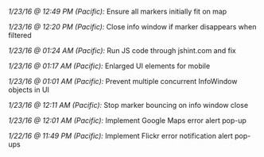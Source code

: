 *1/23/16 @ 12:49 PM (Pacific):* Ensure all markers initially fit on map

*1/23/16 @ 12:20 PM (Pacific):* Close info window if marker disappears when filtered

*1/23/16 @ 01:24 AM (Pacific):* Run JS code through jshint.com and fix

*1/23/16 @ 01:17 AM (Pacific):* Enlarged UI elements for mobile

*1/23/16 @ 01:01 AM (Pacific):* Prevent multiple concurrent InfoWindow objects in UI

*1/23/16 @ 12:11 AM (Pacific):* Stop marker bouncing on info window close

*1/23/16 @ 12:01 AM (Pacific):* Implement Google Maps error alert pop-up

*1/22/16 @ 11:49 PM (Pacific):* Implement Flickr error notification alert pop-ups
